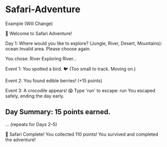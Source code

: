 # Safari-Adventure

Example (Will Change)

🌄 Welcome to Safari Adventure!
 
Day 1:
Where would you like to explore? (Jungle, River, Desert, Mountains): ocean
Invalid area. Please choose again.
 
You chose: River
Exploring River...
 
Event 1: You spotted a bird. 🐦
(Too small to track. Moving on.)
 
Event 2: You found edible berries! (+15 points)
 
Event 3: A crocodile appears! 😱
Type 'run' to escape: run
You escaped safely, ending the day early.
 
Day Summary: 15 points earned.
-----------------------------------
 
... (repeats for Days 2–5)
 
🎉 Safari Complete! You collected 110 points!
You survived and completed the adventure!
 
